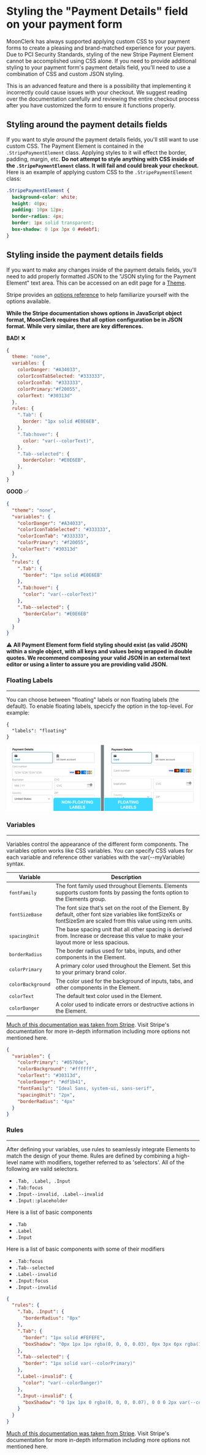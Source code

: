 # Styling the "Payment Details" field on your payment form

MoonClerk has always supported applying custom CSS to your payment forms to create a pleasing and brand-matched experience for your payers. Due to PCI Security Standards, styling of the new Stripe Payment Element cannot be accomplished using CSS alone. If you need to provide additional styling to your payment form's payment details field, you'll need to use a combination of CSS and custom JSON styling.

This is an advanced feature and there is a possibility that implementing it incorrectly could cause issues with your checkout. We suggest reading over the documentation carefully and reviewing the entire checkout process after you have customized the form to ensure it functions properly.

## Styling around the payment details fields

If you want to style _around_ the payment details fields, you'll still want to use custom CSS. The Payment Element is contained in the `.StripePaymentElement` class. Applying styles to it will effect the border, padding, margin, etc. **Do not attempt to style anything with CSS inside of the `.StripePaymentElement` class. It will fail and could break your checkout.** Here is an example of applying custom CSS to the `.StripePaymentElement` class:

```css
.StripePaymentElement {
  background-color: white;
  height: 40px;
  padding: 10px 12px;
  border-radius: 4px;
  border: 1px solid transparent;
  box-shadow: 0 1px 3px 0 #e6ebf1;
}
```

## Styling inside the payment details fields

If you want to make any changes inside of the payment details fields, you'll need to add properly formatted JSON to the "JSON styling for the Payment Element" text area. This can be accessed on an edit page for a [Theme](https://app.moonclerk.com/themes/).

Stripe provides an [options reference](https://stripe.com/docs/elements/appearance-api) to help familiarize yourself with the options available.

**While the Stripe documentation shows options in JavaScript object format, MoonClerk requires that all option configuration be in JSON format. While very similar, there are key differences.**

**BAD!** ❌

```javascript
{
  theme: "none",
  variables: {
    colorDanger: "#A34033",
    colorIconTabSelected: "#333333",
    colorIconTab: "#333333",
    colorPrimary:"#f20055",
    colorText: "#30313d"
  },
  rules: {
    ".Tab": {
      border: "1px solid #E0E6EB",
    },
    ".Tab:hover": {
      color: "var(--colorText)",
    },
    ".Tab--selected": {
      borderColor: "#E0E6EB",
    },
  }
}
```

**GOOD** ✅

```json
{
  "theme": "none",
  "variables": {
    "colorDanger": "#A34033",
    "colorIconTabSelected": "#333333",
    "colorIconTab": "#333333",
    "colorPrimary": "#f20055",
    "colorText": "#30313d"
  },
  "rules": {
    ".Tab": {
      "border": "1px solid #E0E6EB"
    },
    ".Tab:hover": {
      "color": "var(--colorText)"
    },
    ".Tab--selected": {
      "borderColor": "#E0E6EB"
    }
  }
}
```

⚠️ **All Payment Element form field styling should exist (as valid JSON) within a single object, with all keys and values being wrapped in double quotes. We recommend composing your valid JSON in an external text editor or using a linter to assure you are providing valid JSON.**

### Floating Labels

---

You can choose between "floating" labels or non floating labels (the default). To enable floating labels, specicfy the option in the top-level. For example:

```jsonc
{
  "labels": "floating"
}
```

![Floating Labels](assets/floating-labels.png)

### Variables

---

Variables control the appearance of the different form components. The variables option works like CSS variables. You can specify CSS values for each variable and reference other variables with the var(--myVariable) syntax.

| Variable          | Description                                                                                                                                                          |
| ----------------- | -------------------------------------------------------------------------------------------------------------------------------------------------------------------- |
| `fontFamily`      | The font family used throughout Elements. Elements supports custom fonts by passing the fonts option to the Elements group.                                          |
| `fontSizeBase`    | The font size that’s set on the root of the Element. By default, other font size variables like fontSizeXs or fontSizeSm are scaled from this value using rem units. |
| `spacingUnit`     | The base spacing unit that all other spacing is derived from. Increase or decrease this value to make your layout more or less spacious.                             |
| `borderRadius`    | The border radius used for tabs, inputs, and other components in the Element.                                                                                        |
| `colorPrimary`    | A primary color used throughout the Element. Set this to your primary brand color.                                                                                   |
| `colorBackground` | The color used for the background of inputs, tabs, and other components in the Element.                                                                              |
| `colorText`       | The default text color used in the Element.                                                                                                                          |
| `colorDanger`     | A color used to indicate errors or destructive actions in the Element.                                                                                               |

[Much of this documentation was taken from Stripe](https://stripe.com/docs/elements/appearance-api?platform=web#variables). Visit Stripe's documentation for more in-depth information including more options not mentioned here.

```json
{
  "variables": {
    "colorPrimary": "#0570de",
    "colorBackground": "#ffffff",
    "colorText": "#30313d",
    "colorDanger": "#df1b41",
    "fontFamily": "Ideal Sans, system-ui, sans-serif",
    "spacingUnit": "2px",
    "borderRadius": "4px"
  }
}
```

### Rules

---

After defining your variables, use rules to seamlessly integrate Elements to match the design of your theme. Rules are defined by combining a high-level name with modifiers, together referred to as 'selectors'. All of the following are vaild selectors.

- `.Tab, .Label, .Input`
- `.Tab:focus`
- `.Input--invalid, .Label--invalid`
- `.Input::placeholder`

Here is a list of basic components

- `.Tab`
- `.Label`
- `.Input`

Here is a list of basic components with some of their modifiers

- `.Tab:focus`
- `.Tab--selected`
- `.Label--invalid`
- `.Input:focus`
- `.Input--invalid`

```json
{
  "rules": {
    ".Tab, .Input": {
      "borderRadius": "8px"
    },
    ".Tab": {
      "border": "1px solid #FEFEFE",
      "boxShadow": "0px 1px 1px rgba(0, 0, 0, 0.03), 0px 3px 6px rgba(18, 42, 66, 0.02)"
    },
    ".Tab--selected": {
      "border": "1px solid var(--colorPrimary)"
    },
    ".Label--invalid": {
      "color": "var(--colorDanger)"
    },
    ".Input--invalid": {
      "boxShadow": "0 1px 1px 0 rgba(0, 0, 0, 0.07), 0 0 0 2px var(--colorDanger)"
    }
  }
}
```

[Much of this documentation was taken from Stripe](https://stripe.com/docs/elements/appearance-api?platform=web#rules). Visit Stripe's documentation for more in-depth information including more options not mentioned here.
